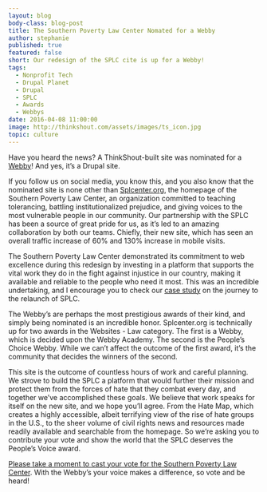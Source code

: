 ```yaml
---
layout: blog
body-class: blog-post
title: The Southern Poverty Law Center Nomated for a Webby
author: stephanie
published: true
featured: false
short: Our redesign of the SPLC cite is up for a Webby!
tags:
  - Nonprofit Tech
  - Drupal Planet
  - Drupal
  - SPLC
  - Awards
  - Webbys
date: 2016-04-08 11:00:00
image: http://thinkshout.com/assets/images/ts_icon.jpg
topic: culture
---
```


Have you heard the news? A ThinkShout-built site was nominated for a [Webby](http://webbyawards.com/)! And yes, it’s a Drupal site.

If you follow us on social media, you know this, and you also know that the nominated site is none other than [Splcenter.org](https://www.splcenter.org/), the homepage of the Southern Poverty Law Center, an organization committed to teaching tolerancing, battling institutionalized prejudice, and giving voices to the most vulnerable people in our community. Our partnership with the SPLC has been a source of great pride for us, as it’s led to an amazing collaboration by both our teams. Chiefly, their new site, which has seen an overall traffic increase of 60% and 130% increase in mobile visits. 

The Southern Poverty Law Center demonstrated its commitment to web excellence during this redesign by investing in a platform that supports the vital work they do in the fight against injustice in our country, making it available and reliable to the people who need it most. This was an incredible undertaking, and I encourage you to check our [case study](https://thinkshout.com/work/splc/) on the journey to the relaunch of SPLC.

The Webby’s are perhaps the most prestigious awards of their kind, and simply being nominated is an incredible honor. Splcenter.org is technically up for two awards in the Websites - Law category. The first is a Webby, which is decided upon the Webby Academy. The second is the People’s Choice Webby. While we can’t affect the outcome of the first award, it’s the community that decides the winners of the second. 

This site is the outcome of countless hours of work and careful planning. We strove to build the SPLC a platform that would further their mission and protect them from the forces of hate that they combat every day, and together we’ve accomplished these goals. We believe that work speaks for itself on the new site, and we hope you’ll agree. From the Hate Map, which creates a highly accessible, albeit terrifying view of the rise of hate groups in the U.S., to the sheer volume of civil rights news and resources made readily available and searchable from the homepage. So we’re asking you to contribute your vote and show the world that the SPLC deserves the People’s Voice award.

[Please take a moment to cast your vote for the Southern Poverty Law Center](https://pv.webbyawards.com/2016/websites/general-website/law). With the Webby’s your voice makes a difference, so vote and be heard!
